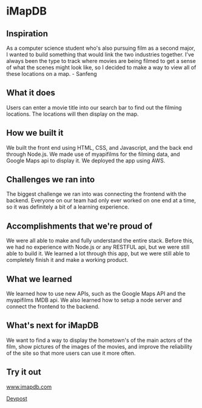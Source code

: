 # iMapDB 

## Inspiration
As a computer science student who's also pursuing film as a second major, I wanted to build something that would link the two industries together. I've always been the type to track where movies are being filmed to get a sense of what the scenes might look like, so I decided to make a way to view all of these locations on a map. - Sanfeng

## What it does
Users can enter a movie title into our search bar to find out the filming locations. The locations will then display on the map.

## How we built it
We built the front end using HTML, CSS, and Javascript, and the back end through Node.js. We made use of myapifilms for the filming data, and Google Maps api to display it. We deployed the app using AWS.

## Challenges we ran into
The biggest challenge we ran into was connecting the frontend with the backend. Everyone on our team had only ever worked on one end at a time, so it was definitely a bit of a learning experience.

## Accomplishments that we're proud of
We were all able to make and fully understand the entire stack. Before this, we had no experience with Node.js or any RESTFUL api, but we were still able to build it. We learned a lot through this app, but we were still able to completely finish it and make a working product.

## What we learned
We learned how to use new APIs, such as the Google Maps API and the myapifilms IMDB api. We also learned how to setup a node server and connect the frontend to the backend.

## What's next for iMapDB
We want to find a way to display the hometown's of the main actors of the film, show pictures of the images of the movies, and improve the reliability of the site so that more users can use it more often.

## Try it out
www.imapdb.com

[Devpost](https://devpost.com/software/imapdb)



